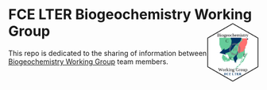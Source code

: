 # FCE LTER Biogeochemistry Working Group <img src="https://github.com/SwampThingPaul/FCE-BGChemWG/blob/e83ca2ccd4c42616f508a8e2e893622fd088dce8/Hex/FCE_BGChem.png" align="right" height = "120"/>

This repo is dedicated to the sharing of information between [Biogeochemistry Working Group](http://fcelter.fiu.edu/research/working_groups/?wg=20&p=FCEIII) team members. 
